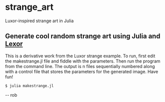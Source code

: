# strange_art
Luxor-inspired strange art in Julia

## Generate cool random strange art using Julia and [Lexor](https://github.com/JuliaGraphics/Luxor.jl)

This is a derivative work from the Luxor strange example. To run, first edit the makestrange.jl file and fiddle with the parameters. Then
run the program from the command line. The output is n files sequentially numbered along with a control file that stores the parameters for the
generated image. Have fun!

```
$ julia makestrange.jl
````

 -- rob

